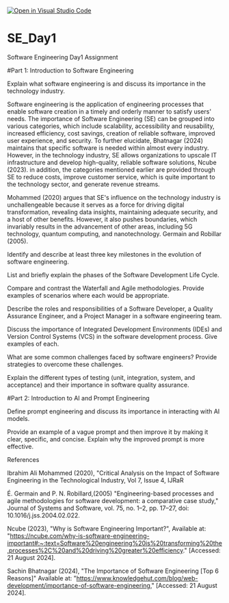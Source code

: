 [![Open in Visual Studio Code](https://classroom.github.com/assets/open-in-vscode-2e0aaae1b6195c2367325f4f02e2d04e9abb55f0b24a779b69b11b9e10269abc.svg)](https://classroom.github.com/online_ide?assignment_repo_id=15564902&assignment_repo_type=AssignmentRepo)
# SE_Day1
Software Engineering Day1 Assignment

#Part 1: Introduction to Software Engineering

Explain what software engineering is and discuss its importance in the technology industry.

Software engineering is the application of engineering processes that enable software creation in a timely and orderly manner to satisfy users' needs. The importance of Software Engineering (SE) can be grouped into various categories, which include scalability, accessibility and reusability, increased efficiency, cost savings, creation of reliable software, improved user experience, and security. To further elucidate, Bhatnagar (2024) maintains that specific software is needed within almost every industry. However, in the technology industry, SE allows organizations to upscale IT infrastructure and develop high-quality, reliable software solutions, Ncube (2023). in addition, the categories mentioned earlier are provided through SE to reduce costs, improve customer service, which is quite important to the technology sector, and generate revenue streams.

Mohammed (2020) argues that SE's influence on the technology industry is unchallengeable because it serves as a force for driving digital transformation, revealing data insights, maintaining adequate security, and a host of other benefits. However, it also pushes boundaries, which invariably results in the advancement of other areas, including 5G technology, quantum computing, and nanotechnology. Germain and Robillar (2005).



Identify and describe at least three key milestones in the evolution of software engineering.



List and briefly explain the phases of the Software Development Life Cycle.


Compare and contrast the Waterfall and Agile methodologies. Provide examples of scenarios where each would be appropriate.


Describe the roles and responsibilities of a Software Developer, a Quality Assurance Engineer, and a Project Manager in a software engineering team.


Discuss the importance of Integrated Development Environments (IDEs) and Version Control Systems (VCS) in the software development process. Give examples of each.


What are some common challenges faced by software engineers? Provide strategies to overcome these challenges.


Explain the different types of testing (unit, integration, system, and acceptance) and their importance in software quality assurance.


#Part 2: Introduction to AI and Prompt Engineering


Define prompt engineering and discuss its importance in interacting with AI models.


Provide an example of a vague prompt and then improve it by making it clear, specific, and concise. Explain why the improved prompt is more effective.



References 

Ibrahim Ali Mohammed (2020), "Critical Analysis on the Impact of Software Engineering in the Technological Industry, Vol 7, Issue 4, IJRaR 

É. Germain and P. N. Robillard,(2005) "Engineering-based
processes and agile methodologies for software
development: a comparative case study," Journal of
Systems and Software, vol. 75, no. 1–2, pp. 17–27, doi: 10.1016/j.jss.2004.02.022.

Ncube (2023), "Why is Software Engineering Important?", Available at: "https://ncube.com/why-is-software-engineering-important#:~:text=Software%20engineering%20is%20transforming%20the,processes%2C%20and%20driving%20greater%20efficiency." [Accessed: 21 August 2024].

Sachin Bhatnagar (2024), "The Importance of Software Engineering [Top 6 Reasons]" Available at: "https://www.knowledgehut.com/blog/web-development/importance-of-software-engineering," [Accessed: 21 August 2024].
